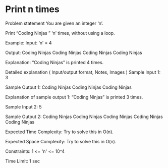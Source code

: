 
#  Print n times

Problem statement
You are given an integer ‘n’.



Print “Coding Ninjas ” ‘n’ times, without using a loop.



Example:
Input: ‘n’  = 4

Output:
Coding Ninjas Coding Ninjas Coding Ninjas Coding Ninjas 

Explanation: “Coding Ninjas” is printed 4 times. 


Detailed explanation ( Input/output format, Notes, Images )
Sample Input 1:
3


Sample Output 1:
Coding Ninjas Coding Ninjas Coding Ninjas 


Explanation of sample output 1:
“Coding Ninjas” is printed 3 times. 

Sample Input 2:
5


Sample Output 2:
Coding Ninjas Coding Ninjas Coding Ninjas Coding Ninjas Coding Ninjas 


Expected Time Complexity:
Try to solve this in O(n).


Expected Space Complexity:
Try to solve this in O(n).


Constraints:
1 <= 'n' <= 10^4

Time Limit: 1 sec